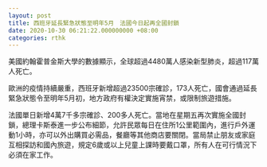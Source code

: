 ```yaml
---
layout: post
title: 西班牙延長緊急狀態至明年5月　法國今日起再全國封鎖
date: 2020-10-30 06:21:22.000000000 +08:00
categories: rthk
---
```


美國約翰霍普金斯大學的數據顯示，全球超過4480萬人感染新型肺炎，超過117萬人死亡。

歐洲的疫情持續嚴重，西班牙新增超過23500宗確診，173人死亡，國會通過延長緊急狀態令至明年5月初，地方政府有權決定實施宵禁，或限制旅遊措施。

法國單日新增4萬7千多宗確診、200多人死亡。當地在星期五再次實施全國封鎖，總理卡斯泰進一步公布細節，允許民眾每日在住所1公里範圍內，進行戶外運動1小時，亦可以外出購買必需品，餐廳等其他商店要關閉。當局禁止朋友或家庭互相探訪和國內旅遊，規定6歲或以上兒童上課時要戴口罩，所有人在可行情況下必須在家工作。
